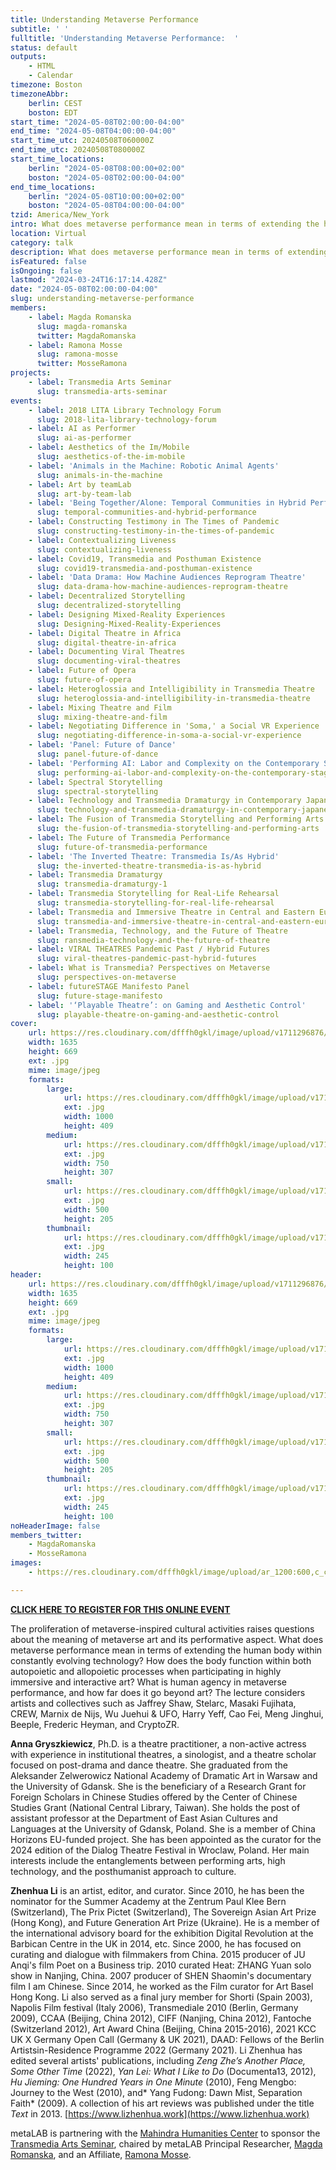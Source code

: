 ```yaml
---
title: Understanding Metaverse Performance
subtitle: ' '
fulltitle: 'Understanding Metaverse Performance:  '
status: default
outputs:
    - HTML
    - Calendar
timezone: Boston
timezoneAbbr:
    berlin: CEST
    boston: EDT
start_time: "2024-05-08T02:00:00-04:00"
end_time: "2024-05-08T04:00:00-04:00"
start_time_utc: 20240508T060000Z
end_time_utc: 20240508T080000Z
start_time_locations:
    berlin: "2024-05-08T08:00:00+02:00"
    boston: "2024-05-08T02:00:00-04:00"
end_time_locations:
    berlin: "2024-05-08T10:00:00+02:00"
    boston: "2024-05-08T04:00:00-04:00"
tzid: America/New_York
intro: What does metaverse performance mean in terms of extending the human body within constantly evolving technology?
location: Virtual
category: talk
description: What does metaverse performance mean in terms of extending the human body within constantly evolving technology?
isFeatured: false
isOngoing: false
lastmod: "2024-03-24T16:17:14.428Z"
date: "2024-05-08T02:00:00-04:00"
slug: understanding-metaverse-performance
members:
    - label: Magda Romanska
      slug: magda-romanska
      twitter: MagdaRomanska
    - label: Ramona Mosse
      slug: ramona-mosse
      twitter: MosseRamona
projects:
    - label: Transmedia Arts Seminar
      slug: transmedia-arts-seminar
events:
    - label: 2018 LITA Library Technology Forum
      slug: 2018-lita-library-technology-forum
    - label: AI as Performer
      slug: ai-as-performer
    - label: Aesthetics of the Im/Mobile
      slug: aesthetics-of-the-im-mobile
    - label: 'Animals in the Machine: Robotic Animal Agents'
      slug: animals-in-the-machine
    - label: Art by teamLab
      slug: art-by-team-lab
    - label: 'Being Together/Alone: Temporal Communities in Hybrid Performances'
      slug: temporal-communities-and-hybrid-performance
    - label: Constructing Testimony in The Times of Pandemic
      slug: constructing-testimony-in-the-times-of-pandemic
    - label: Contextualizing Liveness
      slug: contextualizing-liveness
    - label: Covid19, Transmedia and Posthuman Existence
      slug: covid19-transmedia-and-posthuman-existence
    - label: 'Data Drama: How Machine Audiences Reprogram Theatre'
      slug: data-drama-how-machine-audiences-reprogram-theatre
    - label: Decentralized Storytelling
      slug: decentralized-storytelling
    - label: Designing Mixed-Reality Experiences
      slug: Designing-Mixed-Reality-Experiences
    - label: Digital Theatre in Africa
      slug: digital-theatre-in-africa
    - label: Documenting Viral Theatres
      slug: documenting-viral-theatres
    - label: Future of Opera
      slug: future-of-opera
    - label: Heteroglossia and Intelligibility in Transmedia Theatre
      slug: heteroglossia-and-intelligibility-in-transmedia-theatre
    - label: Mixing Theatre and Film
      slug: mixing-theatre-and-film
    - label: Negotiating Difference in 'Soma,' a Social VR Experience
      slug: negotiating-difference-in-soma-a-social-vr-experience
    - label: 'Panel: Future of Dance'
      slug: panel-future-of-dance
    - label: 'Performing AI: Labor and Complexity on the Contemporary Stage'
      slug: performing-ai-labor-and-complexity-on-the-contemporary-stage
    - label: Spectral Storytelling
      slug: spectral-storytelling
    - label: Technology and Transmedia Dramaturgy in Contemporary Japanese Performing Arts
      slug: technology-and-transmedia-dramaturgy-in-contemporary-japanese-performing-arts
    - label: The Fusion of Transmedia Storytelling and Performing Arts
      slug: the-fusion-of-transmedia-storytelling-and-performing-arts
    - label: The Future of Transmedia Performance
      slug: future-of-transmedia-performance
    - label: 'The Inverted Theatre: Transmedia Is/As Hybrid'
      slug: the-inverted-theatre-transmedia-is-as-hybrid
    - label: Transmedia Dramaturgy
      slug: transmedia-dramaturgy-1
    - label: Transmedia Storytelling for Real-Life Rehearsal
      slug: transmedia-storytelling-for-real-life-rehearsal
    - label: Transmedia and Immersive Theatre in Central and Eastern Europe
      slug: transmedia-and-immersive-theatre-in-central-and-eastern-europe
    - label: Transmedia, Technology, and the Future of Theatre
      slug: ransmedia-technology-and-the-future-of-theatre
    - label: VIRAL THEATRES Pandemic Past / Hybrid Futures
      slug: viral-theatres-pandemic-past-hybrid-futures
    - label: What is Transmedia? Perspectives on Metaverse
      slug: perspectives-on-metaverse
    - label: futureSTAGE Manifesto Panel
      slug: future-stage-manifesto
    - label: '‘Playable Theatre’: on Gaming and Aesthetic Control'
      slug: playable-theatre-on-gaming-and-aesthetic-control
cover:
    url: https://res.cloudinary.com/dfffh0gkl/image/upload/v1711296876/Anna_Zhenhua_Poster_41ccf9e907.jpg
    width: 1635
    height: 669
    ext: .jpg
    mime: image/jpeg
    formats:
        large:
            url: https://res.cloudinary.com/dfffh0gkl/image/upload/v1711296877/large_Anna_Zhenhua_Poster_41ccf9e907.jpg
            ext: .jpg
            width: 1000
            height: 409
        medium:
            url: https://res.cloudinary.com/dfffh0gkl/image/upload/v1711296877/medium_Anna_Zhenhua_Poster_41ccf9e907.jpg
            ext: .jpg
            width: 750
            height: 307
        small:
            url: https://res.cloudinary.com/dfffh0gkl/image/upload/v1711296878/small_Anna_Zhenhua_Poster_41ccf9e907.jpg
            ext: .jpg
            width: 500
            height: 205
        thumbnail:
            url: https://res.cloudinary.com/dfffh0gkl/image/upload/v1711296877/thumbnail_Anna_Zhenhua_Poster_41ccf9e907.jpg
            ext: .jpg
            width: 245
            height: 100
header:
    url: https://res.cloudinary.com/dfffh0gkl/image/upload/v1711296876/Anna_Zhenhua_Poster_41ccf9e907.jpg
    width: 1635
    height: 669
    ext: .jpg
    mime: image/jpeg
    formats:
        large:
            url: https://res.cloudinary.com/dfffh0gkl/image/upload/v1711296877/large_Anna_Zhenhua_Poster_41ccf9e907.jpg
            ext: .jpg
            width: 1000
            height: 409
        medium:
            url: https://res.cloudinary.com/dfffh0gkl/image/upload/v1711296877/medium_Anna_Zhenhua_Poster_41ccf9e907.jpg
            ext: .jpg
            width: 750
            height: 307
        small:
            url: https://res.cloudinary.com/dfffh0gkl/image/upload/v1711296878/small_Anna_Zhenhua_Poster_41ccf9e907.jpg
            ext: .jpg
            width: 500
            height: 205
        thumbnail:
            url: https://res.cloudinary.com/dfffh0gkl/image/upload/v1711296877/thumbnail_Anna_Zhenhua_Poster_41ccf9e907.jpg
            ext: .jpg
            width: 245
            height: 100
noHeaderImage: false
members_twitter:
    - MagdaRomanska
    - MosseRamona
images:
    - https://res.cloudinary.com/dfffh0gkl/image/upload/ar_1200:600,c_crop/c_limit,h_1200,w_600/v1711296876/Anna_Zhenhua_Poster_41ccf9e907.jpg

---
```

**[CLICK HERE TO REGISTER FOR THIS ONLINE EVENT](https://zoom.us/meeting/register/tJwlf-2hpj4uHd16HMn8ihNFF3RDKiKjJb4H)**

The proliferation of metaverse-inspired cultural activities raises questions about the meaning of metaverse art and its performative aspect. What does metaverse performance mean in terms of extending the human body within constantly evolving technology? How does the body function within both autopoietic and allopoietic processes when participating in highly immersive and interactive art? What is human agency in metaverse performance, and how far does it go beyond art? The lecture considers artists and collectives such as Jaffrey Shaw, Stelarc, Masaki Fujihata, CREW, Marnix de Nijs, Wu Juehui & UFO, Harry Yeff, Cao Fei, Meng Jinghui, Beeple, Frederic Heyman, and CryptoZR.

**Anna Gryszkiewicz**, Ph.D. is a theatre practitioner, a non-active actress with experience in institutional theatres, a sinologist, and a theatre scholar focused on post-drama and dance theatre. She graduated from the Aleksander Zelwerowicz National Academy of Dramatic Art in Warsaw and the University of Gdansk. She is the beneficiary of a Research Grant for Foreign Scholars in Chinese Studies offered by the Center of Chinese Studies Grant (National Central Library, Taiwan). She holds the post of assistant professor at the Department of East Asian Cultures and Languages at the University of Gdansk, Poland. She is a member of China Horizons EU-funded project. She has been appointed as the curator for the 2024 edition of the Dialog Theatre Festival in Wroclaw, Poland. Her main interests include the entanglements between performing arts, high technology, and the posthumanist approach to culture.

**Zhenhua Li** is an artist, editor, and curator. Since 2010, he has been the nominator for the Summer Academy at the Zentrum Paul Klee Bern (Switzerland), The Prix Pictet (Switzerland), The Sovereign Asian Art Prize (Hong Kong), and Future Generation Art Prize (Ukraine). He is a member of the international advisory board for the exhibition Digital Revolution at the Barbican Centre in the UK in 2014, etc. Since 2000, he has focused on curating and dialogue with filmmakers from China.  2015 producer of JU Anqi's film Poet on a Business trip. 2010 curated Heat: ZHANG Yuan solo show in Nanjing, China. 2007 producer of SHEN Shaomin's documentary film I am Chinese. Since 2014, he worked as the Film curator for Art Basel Hong Kong. Li also served as a final jury member for Shorti (Spain 2003), Napolis Film festival (Italy 2006), Transmediale 2010 (Berlin, Germany 2009), CCAA (Beijing, China 2012), CIFF (Nanjing, China 2012), Fantoche (Switzerland 2012), Art Award China (Beijing, China 2015-2016), 2021 KCC UK X Germany Open Call (Germany & UK 2021), DAAD: Fellows of the Berlin Artistsin-Residence Programme 2022 (Germany 2021). Li Zhenhua has edited several artists' publications, including *Zeng Zhe’s Another Place, Some Other Time* (2022), *Yan Lei: What I Like to Do* (Documenta13, 2012), *Hu Jieming: One Hundred Years in One Minute* (2010), Feng Mengbo: Journey to the West (2010), and* Yang Fudong: Dawn Mist, Separation Faith* (2009). A collection of his art reviews was published under the title *Text* in 2013. 
[https://www.lizhenhua.work](https://www.lizhenhua.work)


metaLAB is partnering with the [Mahindra Humanities Center](https://mahindrahumanities.fas.harvard.edu/transmedia-arts) to sponsor the [Transmedia Arts Seminar]( https://mlml.io/p/transmedia-arts-seminar/), chaired by metaLAB Principal Researcher, [Magda Romanska]( https://mlml.io/m/magda-romanska/), and an Affiliate, [Ramona Mosse](https://mlml.io/r/ramona-mosse/).